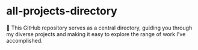 # all-projects-directory
🚀 This GitHub repository serves as a central directory, guiding you through my diverse projects and making it easy to explore the range of work I've accomplished.
